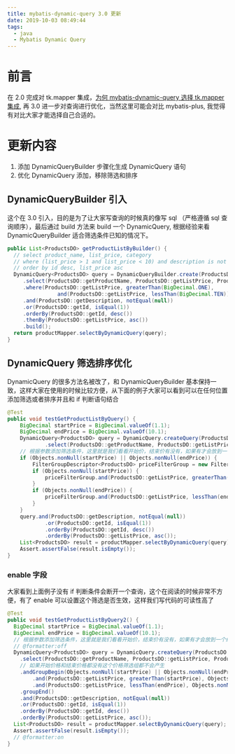 ```yaml
---
title: mybatis-dynamic-query 3.0 更新
date: 2019-10-03 08:49:44
tags:
  - java
  - Mybatis Dynamic Query
---
```


# 前言

在 2.0 完成对 tk.mapper 集成，[为何 mybatis-dynamic-query 选择 tk.mapper 集成](https://wz2cool.github.io/2019/10/03/why-choose-tk/), 再 3.0 进一步对查询进行优化，当然这里可能会对比 mybatis-plus, 我觉得有对比大家才能选择自己合适的。

# 更新内容

1. 添加 DynamicQueryBuilder 步骤化生成 DynamicQuery 语句
2. 优化 DynamicQuery 添加，移除筛选和排序

## DynamicQueryBuilder 引入

这个在 3.0 引入，目的是为了让大家写查询的时候真的像写 sql （严格遵循 sql 查询顺序），最后通过 build 方法来 build 一个 DynamicQuery, 根据经验来看 DynamicQueryBuilder 适合筛选条件已知的情况下。

```java
public List<ProductsDO> getProductListByBuilder() {
  // select product_name, list_price, category
  // where (list_price > 1 and list_price < 10) and description is not null or id = 1
  // order by id desc, list_price asc
  DynamicQuery<ProductsDO> query = DynamicQueryBuilder.create(ProductsDO.class)
     .select(ProductsDO::getProductName, ProductsDO::getListPrice, ProductsDO::getCategory)
     .where(ProductsDO::getListPrice, greaterThan(BigDecimal.ONE),
                and(ProductsDO::getListPrice, lessThan(BigDecimal.TEN)))
     .and(ProductsDO::getDescription, notEqual(null))
     .or(ProductsDO::getId, isEqual(1))
     .orderBy(ProductsDO::getId, desc())
     .thenBy(ProductsDO::getListPrice, asc())
     .build();
  return productMapper.selectByDynamicQuery(query);
}
```

## DynamicQuery 筛选排序优化

DynamicQuery 的很多方法名被改了，和 DynamicQueryBuilder 基本保持一致，这样大家在使用的时候比较方便，从下面的例子大家可以看到可以在任何位置添加筛选或者排序并且和 if 判断语句结合

```java
@Test
public void testGetProductListByQuery() {
    BigDecimal startPrice = BigDecimal.valueOf(1.1);
    BigDecimal endPrice = BigDecimal.valueOf(10.1);
    DynamicQuery<ProductsDO> query = DynamicQuery.createQuery(ProductsDO.class)
            .select(ProductsDO::getProductName, ProductsDO::getListPrice, ProductsDO::getCategory);
    // 根据参数添加筛选条件，这里就是我们看看开始价，结束价有没有，如果有才会放到一个组里面，
    if (Objects.nonNull(startPrice) || Objects.nonNull(endPrice)) {
        FilterGroupDescriptor<ProductsDO> priceFilterGroup = new FilterGroupDescriptor<>();
        if (Objects.nonNull(startPrice)) {
            priceFilterGroup.and(ProductsDO::getListPrice, greaterThan(startPrice));
        }
        if (Objects.nonNull(endPrice)) {
            priceFilterGroup.and(ProductsDO::getListPrice, lessThan(endPrice));
        }
    }
    query.and(ProductsDO::getDescription, notEqual(null))
            .or(ProductsDO::getId, isEqual(1))
            .orderBy(ProductsDO::getId, desc())
            .orderBy(ProductsDO::getListPrice, asc());
    List<ProductsDO> result = productMapper.selectByDynamicQuery(query);
    Assert.assertFalse(result.isEmpty());
}
```

### enable 字段

大家看到上面例子没有 if 判断条件会断开一个查询，这个在阅读的时候非常不方便，有了 enable 可以设置这个筛选是否生效，这样我们写代码的可读性高了

```java
@Test
public void testGetProductListByQuery2() {
  BigDecimal startPrice = BigDecimal.valueOf(1.1);
  BigDecimal endPrice = BigDecimal.valueOf(10.1);
  // 根据参数添加筛选条件，这里就是我们看看开始价，结束价有没有，如果有才会放到一个组里面，
  // @formatter:off
  DynamicQuery<ProductsDO> query = DynamicQuery.createQuery(ProductsDO.class)
    .select(ProductsDO::getProductName, ProductsDO::getListPrice, ProductsDO::getCategory)
    // 如果开始价格和结束价格都没有这个价格筛选组都不会产生
    .andGroupBegin(Objects.nonNull(startPrice) || Objects.nonNull(endPrice))
        .and(ProductsDO::getListPrice, greaterThan(startPrice), Objects.nonNull(startPrice))
        .and(ProductsDO::getListPrice, lessThan(endPrice), Objects.nonNull(endPrice))
    .groupEnd()
    .and(ProductsDO::getDescription, notEqual(null))
    .or(ProductsDO::getId, isEqual(1))
    .orderBy(ProductsDO::getId, desc())
    .orderBy(ProductsDO::getListPrice, asc());
  List<ProductsDO> result = productMapper.selectByDynamicQuery(query);
  Assert.assertFalse(result.isEmpty());
  // @formatter:on
}
```
